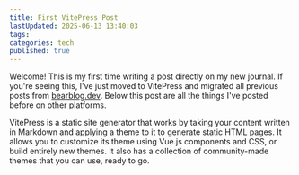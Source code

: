 ```yaml
---
title: First VitePress Post
lastUpdated: 2025-06-13 13:40:03
tags: 
categories: tech
published: true
---
```


Welcome! This is my first time writing a post directly on my new journal. If you're seeing this, I've just moved to VitePress and migrated all previous posts from [bearblog.dev](https://bearblog.dev). Below this post are all the things I've posted before on other platforms.

VitePress is a static site generator that works by taking your content written in Markdown and applying a theme to it to generate static HTML pages. It allows you to customize its theme using Vue.js components and CSS, or build entirely new themes. It also has a collection of community-made themes that you can use, ready to go.